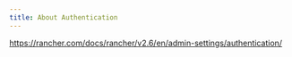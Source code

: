 ```yaml
---
title: About Authentication
---
```


https://rancher.com/docs/rancher/v2.6/en/admin-settings/authentication/